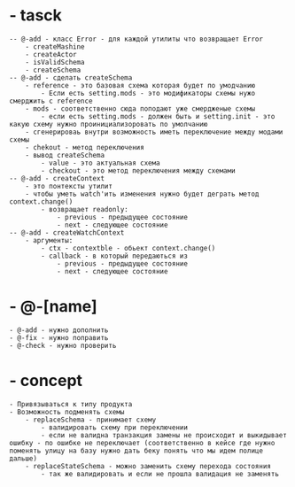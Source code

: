 # - tasck

    -- @-add - класс Error - для каждой утилиты что возвращает Error
        - createMashine
        - createActor
        - isValidSchema
        - createSchema
    -- @-add - сделать createSchema
        - reference - это базовая схема которая будет по умодчанию
            - Если есть setting.mods - это модификаторы схемы нужо смерджить с reference
        - mods - соответственно сюда поподают уже смердженые схемы
            - если есть setting.mods - должен быть и setting.init - это какую схему нужно проинициализоровать по умолчанию
        - сгенерироваь внутри возможность иметь переключение между модами схемы
        - chekout - метод переключения
        - вывод createSchema
            - value - это актуальная схема
            - checkout - это метод переключения между схемами
    -- @-add - createContext
        - это понтексты утилит
        - чтобы уметь watch'ить изменения нужно будет деграть метод context.change()
            - возвращает readonly:
                - previous - предыдущее состояние
                - next - следующее состояние
    -- @-add - createWatchContext
        - аргументы:
            - ctx - contextble - обьект context.change()
            - callback - в который передаються из
                - previous - предыдущее состояние
                - next - следующее состояние

# - @-[name]

    - @-add - нужно дополнить
    - @-fix - нужно поправить
    - @-check - нужно проверить

# - concept

    - Привязываться к типу продукта
    - Возможность подменять схемы
        - replaceSchema - принимает схему
            - валидировать схему при переключении
            - если не валидна транзакция замены не происходит и выкидывает ошибку - по ошибке не переключает (соответственно в кейсе где нужно поменять улицу на базу нужно дать беку понять что мы идем полице дальше)
        - replaceStateSchema - можно заменить схему перехода состояния
            - так же валидировать и если не прошла валидация не заменять
